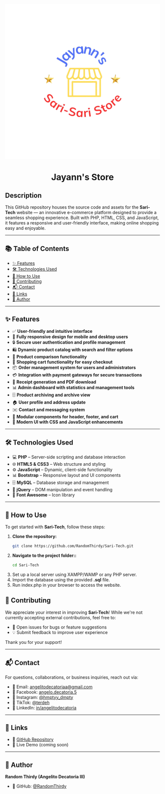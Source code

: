 <p align="center">
  <img src="https://raw.githubusercontent.com/RandomThirdy/Jayann_Store/main/images/storenijayann.png" alt="Sari-Tech Banner" width="600"/>
</p>

<h1 align="center">Jayann's Store</h1>

## Description

This GitHub repository houses the source code and assets for the **Sari-Tech** website — an innovative e-commerce platform designed to provide a seamless shopping experience. Built with PHP, HTML, CSS, and JavaScript, it features a responsive and user-friendly interface, making online shopping easy and enjoyable.

---

## 📚 Table of Contents

- [✨ Features](#-features)  
- [🛠️ Technologies Used](#️-technologies-used)  
- [🚀 How to Use](#-how-to-use)  
- [🤝 Contributing](#-contributing)  
- [📬 Contact](#-contact)  
- [🔗 Links](#-links)  
- [👤 Author](#-author)

---

## ✨ Features

- ✅ **User-friendly and intuitive interface**
- 📱 **Fully responsive design for mobile and desktop users**
- 🔒 **Secure user authentication and profile management**
- 🛍️ **Dynamic product catalog with search and filter options**
- 🔎 **Product comparison functionality**
- 🛒 **Shopping cart functionality for easy checkout**
- 📦 **Order management system for users and administrators**
- 💳 **Integration with payment gateways for secure transactions**
- 🧾 **Receipt generation and PDF download**
- 📊 **Admin dashboard with statistics and management tools**
- 🗄️ **Product archiving and archive view**
- 🏠 **User profile and address update**
- ✉️ **Contact and messaging system**
- 🧩 **Modular components for header, footer, and cart**
- 🎨 **Modern UI with CSS and JavaScript enhancements**

---

## 🛠️ Technologies Used

- 💻 **PHP** – Server-side scripting and database interaction  
- 🌐 **HTML5 & CSS3** – Web structure and styling  
- ⚙️ **JavaScript** – Dynamic, client-side functionality  
- 📊 **Bootstrap** – Responsive layout and UI components  
- 🗄️ **MySQL** – Database storage and management  
- 📜 **jQuery** – DOM manipulation and event handling  
- 🎨 **Font Awesome** – Icon library  

---

## 🚀 How to Use

To get started with **Sari-Tech**, follow these steps:

1. **Clone the repository:**
   ```bash
   git clone https://github.com/RandomThirdy/Sari-Tech.git
2. **Navigate to the project folder::**
    ```bash
    cd Sari-Tech
3. Set up a local server using XAMPP/WAMP or any PHP server.
4. Import the database using the provided **.sql** file.
5. Run index.php in your browser to access the website.

## 🤝 Contributing

We appreciate your interest in improving **Sari-Tech**! While we're not currently accepting external contributions, feel free to:

- 🐛 Open issues for bugs or feature suggestions  
- 💡 Submit feedback to improve user experience  

Thank you for your support!

---

## 📬 Contact

For questions, collaborations, or business inquiries, reach out via:

- 📧 Email: [angelitodecatoriaa@gmail.com](mailto:angelitodecatoriaa@gmail.com)  
- 💬 Facebook: [angelo.decatoria.5](https://facebook.com/angelo.decatoria.5)  
- 📸 Instagram: [@hmptyy_dmpty](https://instagram.com/hmptyy_dmpty)  
- 🎵 TikTok: [@terdeh](https://www.tiktok.com/@terdeh)  
- 💼 LinkedIn: [in/angelitodecatoria](https://linkedin.com/in/angelitodecatoria)  

---

## 🔗 Links

- 📂 [GitHub Repository](https://github.com/RandomThirdy/Sari-Tech)  
- 🚀 Live Demo (coming soon)  

---

## 👤 Author

**Random Thirdy (Angelito Decatoria III)**

- 🐙 GitHub: [@RandomThirdy](https://github.com/RandomThirdy)  

